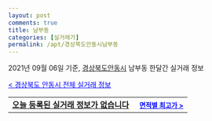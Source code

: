 ```yaml
---
layout: post
comments: true
title: 남부동
categories: [실거래가]
permalink: /apt/경상북도안동시남부동
---
```


2021년 09월 06일 기준, <a href="/apt/경상북도안동시">경상북도안동시</a> 남부동 한달간 실거래 정보

<a style="color: blue;" href="/apt/경상북도안동시">< 경상북도 안동시 전체 실거래 정보</a>
<!---- start ---->
<table>
  <tr>
    <td colspan="4" style="font-weight: bold;"><a href="/apt/경상북도안동시남부동{name_without_space}">오늘 등록된 실거래 정보가 없습니다</a> &nbsp;&nbsp;&nbsp; <a style="color: blue; font-size: smaller;" href="/apt/경상북도안동시남부동{name_without_space}">면적별 최고가 ></a></td>
  </tr>
    
</table>
<!---- end ---->
    
